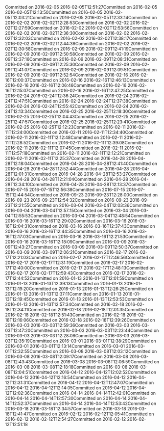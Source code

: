 Committed on 2016-02-05 2016-02-05T12:51:27Committed on 2016-02-05 2016-02-05T12:13:50Committed on 2016-02-05 2016-02-05T12:03:21Committed on 2016-02-05 2016-02-05T12:33:14Committed on 2016-02-02 2016-02-02T12:28:53Committed on 2016-02-02 2016-02-02T12:27:59Committed on 2016-02-02 2016-02-02T12:53:56Committed on 2016-02-02 2016-02-02T12:36:30Committed on 2016-02-02 2016-02-02T12:32:03Committed on 2016-02-02 2016-02-02T12:38:17Committed on 2016-02-02 2016-02-02T12:44:36Committed on 2016-02-02 2016-02-02T12:30:58Committed on 2016-02-09 2016-02-09T12:41:19Committed on 2016-02-09 2016-02-09T12:50:58Committed on 2016-02-09 2016-02-09T12:37:16Committed on 2016-02-09 2016-02-09T12:08:31Committed on 2016-02-09 2016-02-09T12:25:30Committed on 2016-02-09 2016-02-09T12:41:07Committed on 2016-02-09 2016-02-09T12:09:51Committed on 2016-02-09 2016-02-09T12:52:54Committed on 2016-02-16 2016-02-16T12:00:37Committed on 2016-02-16 2016-02-16T12:46:13Committed on 2016-02-16 2016-02-16T12:06:46Committed on 2016-02-16 2016-02-16T12:15:07Committed on 2016-02-16 2016-02-16T12:47:25Committed on 2016-02-24 2016-02-24T12:36:24Committed on 2016-02-24 2016-02-24T12:47:51Committed on 2016-02-24 2016-02-24T12:37:38Committed on 2016-02-24 2016-02-24T12:55:42Committed on 2016-02-24 2016-02-24T12:13:34Committed on 2016-02-25 2016-02-25T12:18:30Committed on 2016-02-25 2016-02-25T12:04:43Committed on 2016-02-25 2016-02-25T12:47:57Committed on 2016-02-25 2016-02-25T12:23:41Committed on 2016-02-25 2016-02-25T12:12:23Committed on 2016-02-11 2016-02-11T12:24:00Committed on 2016-02-11 2016-02-11T12:34:40Committed on 2016-02-11 2016-02-11T12:12:48Committed on 2016-02-11 2016-02-11T12:28:52Committed on 2016-02-11 2016-02-11T12:39:08Committed on 2016-02-11 2016-02-11T12:07:45Committed on 2016-02-11 2016-02-11T12:57:18Committed on 2016-02-11 2016-02-11T12:12:21Committed on 2016-02-11 2016-02-11T12:25:37Committed on 2016-04-28 2016-04-28T12:18:04Committed on 2016-04-28 2016-04-28T12:41:40Committed on 2016-04-28 2016-04-28T12:52:44Committed on 2016-04-28 2016-04-28T12:01:31Committed on 2016-04-28 2016-04-28T12:53:27Committed on 2016-04-28 2016-04-28T12:21:04Committed on 2016-04-28 2016-04-28T12:34:10Committed on 2016-04-28 2016-04-28T12:13:37Committed on 2016-07-15 2016-07-15T12:56:38Committed on 2016-07-15 2016-07-15T12:44:54Committed on 2016-09-23 2016-09-23T12:28:00Committed on 2016-09-23 2016-09-23T12:54:32Committed on 2016-09-23 2016-09-23T12:21:55Committed on 2016-03-04 2016-03-04T12:03:36Committed on 2016-03-04 2016-03-04T12:57:15Committed on 2016-03-04 2016-03-04T12:55:53Committed on 2016-03-04 2016-03-04T12:48:54Committed on 2016-03-16 2016-03-16T12:29:02Committed on 2016-03-16 2016-03-16T12:04:31Committed on 2016-03-16 2016-03-16T12:37:43Committed on 2016-03-16 2016-03-16T12:44:35Committed on 2016-03-16 2016-03-16T12:17:03Committed on 2016-03-16 2016-03-16T12:21:53Committed on 2016-03-16 2016-03-16T12:18:09Committed on 2016-03-09 2016-03-09T12:43:27Committed on 2016-03-09 2016-03-09T12:50:37Committed on 2016-03-09 2016-03-09T12:06:21Committed on 2016-02-17 2016-02-17T12:21:03Committed on 2016-02-17 2016-02-17T12:46:56Committed on 2016-02-17 2016-02-17T12:31:19Committed on 2016-02-17 2016-02-17T12:40:00Committed on 2016-02-17 2016-02-17T12:48:13Committed on 2016-02-17 2016-02-17T12:59:43Committed on 2016-02-17 2016-02-17T12:44:52Committed on 2016-01-13 2016-01-13T12:01:59Committed on 2016-01-13 2016-01-13T12:39:13Committed on 2016-01-13 2016-01-13T12:19:20Committed on 2016-01-13 2016-01-13T12:26:25Committed on 2016-01-13 2016-01-13T12:37:11Committed on 2016-01-13 2016-01-13T12:19:45Committed on 2016-01-13 2016-01-13T12:53:53Committed on 2016-01-13 2016-01-13T12:57:34Committed on 2016-02-18 2016-02-18T12:34:11Committed on 2016-02-18 2016-02-18T12:01:35Committed on 2016-02-18 2016-02-18T12:51:43Committed on 2016-02-18 2016-02-18T12:16:06Committed on 2016-02-18 2016-02-18T12:39:26Committed on 2016-03-03 2016-03-03T12:59:36Committed on 2016-03-03 2016-03-03T12:47:20Committed on 2016-03-03 2016-03-03T12:23:44Committed on 2016-03-03 2016-03-03T12:28:06Committed on 2016-03-03 2016-03-03T12:35:19Committed on 2016-03-01 2016-03-01T12:38:29Committed on 2016-03-01 2016-03-01T12:13:14Committed on 2016-03-01 2016-03-01T12:32:55Committed on 2016-03-08 2016-03-08T12:03:12Committed on 2016-03-08 2016-03-08T12:09:17Committed on 2016-03-08 2016-03-08T12:43:43Committed on 2016-03-08 2016-03-08T12:06:59Committed on 2016-03-08 2016-03-08T12:18:18Committed on 2016-03-08 2016-03-08T12:04:51Committed on 2016-04-12 2016-04-12T12:02:52Committed on 2016-04-12 2016-04-12T12:16:54Committed on 2016-04-12 2016-04-12T12:31:31Committed on 2016-04-12 2016-04-12T12:47:07Committed on 2016-04-12 2016-04-12T12:14:05Committed on 2016-04-12 2016-04-12T12:02:36Committed on 2016-04-14 2016-04-14T12:42:01Committed on 2016-04-14 2016-04-14T12:57:30Committed on 2016-04-14 2016-04-14T12:52:37Committed on 2016-04-14 2016-04-14T12:53:42Committed on 2016-03-18 2016-03-18T12:34:57Committed on 2016-03-18 2016-03-18T12:41:47Committed on 2016-02-12 2016-02-12T12:05:41Committed on 2016-02-12 2016-02-12T12:54:27Committed on 2016-02-12 2016-02-12T12:51:18